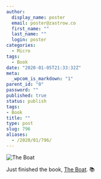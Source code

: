 ```yaml
---
author:
  display_name: poster
  email: poster@zastrow.co
  first_name: ""
  last_name: ""
  login: poster
categories:
  - Micro
tags:
  - Book
date: "2020-01-05T21:33:32Z"
meta:
  _wpcom_is_markdown: "1"
parent_id: "0"
password: ""
published: true
status: publish
tags:
- Book
title: ""
type: post
slug: 796
aliases:
  - /2020/01/796/
---
```

<p><img src="https://i.gr-assets.com/images/S/compressed.photo.goodreads.com/books/1320519652l/2599523.jpg" alt="The Boat" /></p>
<p>Just finished the book, <a href="https://www.goodreads.com/review/show/2983704790?utm_medium=api&amp;utm_source=rss">The Boat</a>. 📚</p>
